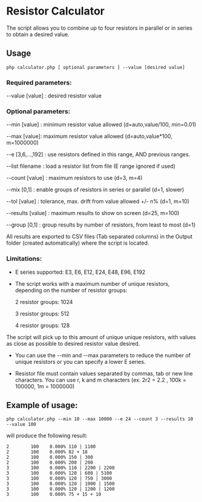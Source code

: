 # Resistor Calculator

The script allows you to combine up to four resistors in parallel or in series to obtain a desired value. 

## Usage 
```
php calculator.php [ optional parameters ] --value [desired value]
```
### Required parameters:

--value [value] : desired resistor value

### Optional parameters:

--min [value] : minimum resistor value allowed (d=auto,value/100, min=0.01)

--max [value]: maximum resistor value allowed (d=auto,value*100, m=1000000)

--e [3,6,...,192] : use resistors defined in this range, AND previous ranges.

--list filename : load a resistor list from file (E range ignored if used)

--count [value] : maximum resistors to use (d=3, m=4)

--mix [0,1] : enable groups of resistors in series or parallel (d=1, slower)

--tol [value] : tolerance, max. drift from value allowed +/- n% (d=1, m=10)

--results [value] : maximum results to show on screen (d=25, m=100)

--group [0,1] : group results by number of resistors, from least to most (d=1)

All results are exported to CSV files (Tab separated columns) in the Output folder (created automatically) where the script is located. 

### Limitations: 

* E series supported: E3, E6, E12, E24, E48, E96, E192
* The script works with a maximum number of unique resistors, depending on the number of resistor groups:

  2 resistor groups: 1024

  3 resistor groups: 512

  4 resistor groups: 128 

The script will pick up to this amount of unique unique resistors, with values as close as possible to desired resistor value desired. 

* You can use the --min and --max parameters to reduce the number of unique resistors or you can specify a lower E series.

* Resistor file must contain values separated by commas, tab or new line characters. You can use r, k and m characters (ex. 2r2 = 2.2 , 100k = 100000, 1m = 1000000) 

## Example of usage: 
```
php calculator.php --min 10 --max 10000 --e 24 --count 3 --results 10 --value 100
```
will produce the following result: 

```
2        100    0.000% 110 | 1100
2        100    0.000% 82 + 18
2        100    0.000% 150 | 300
2        100    0.000% 200 | 200
3        100    0.000% 110 | 2200 | 2200
3        100    0.000% 120 | 680 | 5100
3        100    0.000% 120 | 750 | 3000
3        100    0.000% 120 | 1000 | 1500
3        100    0.000% 120 | 1200 | 1200
3        100    0.000% 75 + 15 + 10
```
